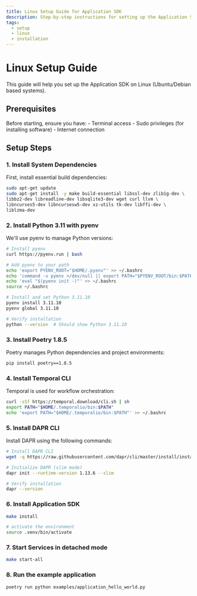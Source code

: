```yaml
---
title: Linux Setup Guide for Application SDK
description: Step-by-step instructions for setting up the Application SDK on Linux
tags:
  - setup
  - linux
  - installation
---
```


# Linux Setup Guide

This guide will help you set up the Application SDK on Linux (Ubuntu/Debian based systems).

## Prerequisites

Before starting, ensure you have:
    - Terminal access
    - Sudo privileges (for installing software)
    - Internet connection

## Setup Steps

### 1. Install System Dependencies

First, install essential build dependencies:

```bash
sudo apt-get update
sudo apt-get install -y make build-essential libssl-dev zlib1g-dev \
libbz2-dev libreadline-dev libsqlite3-dev wget curl llvm \
libncurses5-dev libncursesw5-dev xz-utils tk-dev libffi-dev \
liblzma-dev
```

### 2. Install Python 3.11 with pyenv

We'll use pyenv to manage Python versions:

```bash
# Install pyenv
curl https://pyenv.run | bash

# Add pyenv to your path
echo 'export PYENV_ROOT="$HOME/.pyenv"' >> ~/.bashrc
echo 'command -v pyenv >/dev/null || export PATH="$PYENV_ROOT/bin:$PATH"' >> ~/.bashrc
echo 'eval "$(pyenv init -)"' >> ~/.bashrc
source ~/.bashrc

# Install and set Python 3.11.10
pyenv install 3.11.10
pyenv global 3.11.10

# Verify installation
python --version  # Should show Python 3.11.10
```

### 3. Install Poetry 1.8.5

Poetry manages Python dependencies and project environments:

```bash
pip install poetry==1.8.5
```

### 4. Install Temporal CLI

Temporal is used for workflow orchestration:

```bash
curl -sSf https://temporal.download/cli.sh | sh
export PATH="$HOME/.temporalio/bin:$PATH"
echo 'export PATH="$HOME/.temporalio/bin:$PATH"' >> ~/.bashrc
```

### 5. Install DAPR CLI

Install DAPR using the following commands:

```bash
# Install DAPR CLI
wget -q https://raw.githubusercontent.com/dapr/cli/master/install/install.sh -O - | /bin/bash -s 1.14.1

# Initialize DAPR (slim mode)
dapr init --runtime-version 1.13.6 --slim

# Verify installation
dapr --version
```

### 6. Install Application SDK

```bash
make install

# activate the environment
source .venv/bin/activate
```

### 7. Start Services in detached mode

```bash
make start-all
```

### 8. Run the example application

```bash
poetry run python examples/application_hello_world.py
```


